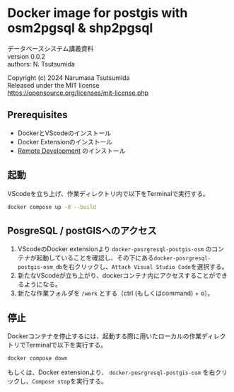 # Docker image for postgis with osm2pgsql & shp2pgsql

データベースシステム講義資料  
version 0.0.2  
authors: N. Tsutsumida

Copyright (c) 2024 Narumasa Tsutsumida  
Released under the MIT license  
https://opensource.org/licenses/mit-license.php

## Prerequisites
- DockerとVScodeのインストール
- Docker Extensionのインストール
- [Remote Development](https://marketplace.visualstudio.com/items?itemName=ms-vscode-remote.vscode-remote-extensionpack)  のインストール

## 起動
VScodeを立ち上げ、作業ディレクトリ内で以下をTerminalで実行する。　

```sh
docker compose up -d --build
```

## PosgreSQL / postGISへのアクセス
1. VScodeのDocker extensionより `docker-posrgresql-postgis-osm` のコンテナが起動していることを確認し、その下にある`docker-posrgresql-postgis-osm_db`を右クリックし、`Attach Visual Studio Code`を選択する。
1. 新たなVScodeが立ち上がり、dockerコンテナ内にアクセスすることができるようになる。
1. 新たな作業フォルダを `/work` とする（ctrl (もしくはcommand) + o）。

## 停止
Dockerコンテナを停止するには、起動する際に用いたローカルの作業ディレクトリでTerminalで以下を実行する。
```
docker compose down
```
もしくは、Docker extensionより、 `docker-posrgresql-postgis-osm` を右クリックし、`Compose stop`を実行する。
